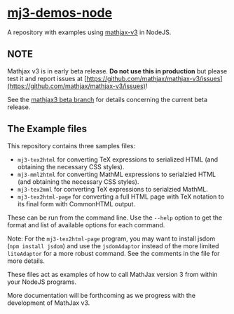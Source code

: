 # [mj3-demos-node](https://github.com/mathjax/mj3-demos-node)

A repository with examples using [mathjax-v3](https://github.com/mathjax/mathjax-v3) in NodeJS.

## NOTE

Mathjax v3 is in early beta release. **Do not use this in production** but please test it and report issues at [https://github.com/mathjax/mathjax-v3/issues](https://github.com/mathjax/mathjax-v3/issues)!

See the [mathjax3 beta branch](https://github.com/mathjax/mathjax-v3/tree/beta) for details concerning the current beta release.

## The Example files

This repository contains three samples files:

* `mj3-tex2html` for converting TeX expressions to serialized HTML (and obtaining the necessary CSS styles).
* `mj3-mml2html` for converting MathML expressions to serialzied HTML (and obtaining the necessary CSS styles).
* `mj3-tex2mml` for converting TeX expressions to serialzied MathML.
* `mj3-tex2html-page` for converting a full HTML page with TeX notation to its final form with CommonHTML output.

These can be run from the command line.  Use the `--help` option to get the format and list of available options for each command.

Note: For the `mj3-tex2html-page` program, you may want to install jsdom (`npm install jsdom`) and use the `jsdomAdaptor` instead of the more limited `liteAdaptor` for a more robust command.  See the comments in the file for more details.

These files act as examples of how to call MathJax version 3 from within your NodeJS programs.

More documentation will be forthcoming as we progress with the development of MathJax v3.
